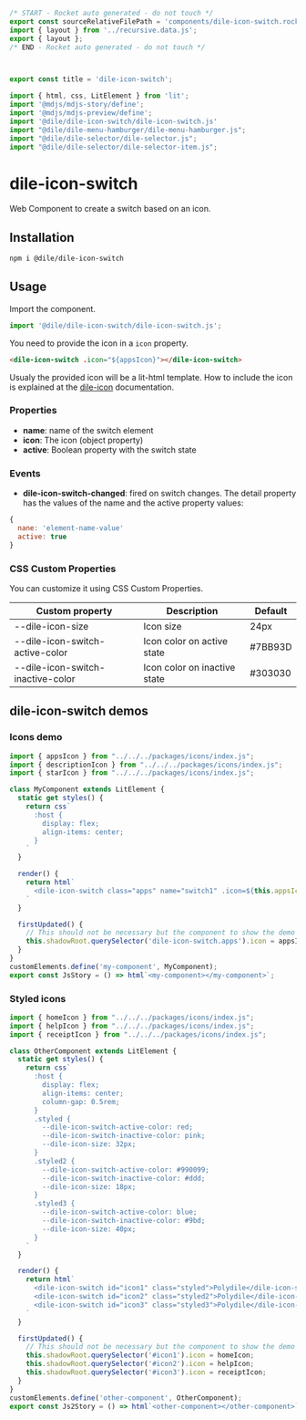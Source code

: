 ```js server
/* START - Rocket auto generated - do not touch */
export const sourceRelativeFilePath = 'components/dile-icon-switch.rocket.md';
import { layout } from '../recursive.data.js';
export { layout };
/* END - Rocket auto generated - do not touch */
```

```js server


export const title = 'dile-icon-switch';
```

```js script
import { html, css, LitElement } from 'lit'; 
import '@mdjs/mdjs-story/define';
import '@mdjs/mdjs-preview/define';
import '@dile/dile-icon-switch/dile-icon-switch.js'
import "@dile/dile-menu-hamburger/dile-menu-hamburger.js";
import "@dile/dile-selector/dile-selector.js";
import "@dile/dile-selector/dile-selector-item.js";
```

# dile-icon-switch

Web Component to create a switch based on an icon.

## Installation

```bash
npm i @dile/dile-icon-switch
```

## Usage

Import the component.

```javascript
import '@dile/dile-icon-switch/dile-icon-switch.js';
```

You need to provide the icon in a ```icon``` property.

```html
<dile-icon-switch .icon="${appsIcon}"></dile-icon-switch>
```

Usualy the provided icon will be a lit-html template. How to include the icon is explained at the [dile-icon](./dile-icon) documentation.

### Properties

- **name**: name of the switch element
- **icon**: The icon (object property)
- **active**: Boolean property with the switch state 

### Events

- **dile-icon-switch-changed**: fired on switch changes. The detail property has the values of the name and the active property values:

```javascript
{
  nane: 'element-name-value'
  active: true
}
```

### CSS Custom Properties

You can customize it using CSS Custom Properties.

Custom property | Description | Default
----------------|-------------|---------
--dile-icon-size | Icon size | 24px
--dile-icon-switch-active-color | Icon color on active state | #7BB93D
--dile-icon-switch-inactive-color | Icon color on inactive state | #303030

## dile-icon-switch demos

### Icons demo

```js preview-story
import { appsIcon } from "../../../packages/icons/index.js";
import { descriptionIcon } from "../../../packages/icons/index.js";
import { starIcon } from "../../../packages/icons/index.js";

class MyComponent extends LitElement {
  static get styles() {
    return css`
      :host {
        display: flex;
        align-items: center;
      }
    `
  }

  render() {
    return html`
      <dile-icon-switch class="apps" name="switch1" .icon=${this.appsIcon}></dile-icon-switch>
    `
  }

  firstUpdated() {
    // This should not be necessary but the component to show the demo does not work well with interpoplation of strings
    this.shadowRoot.querySelector('dile-icon-switch.apps').icon = appsIcon;
  }
}
customElements.define('my-component', MyComponent);
export const JsStory = () => html`<my-component></my-component>`;
```

### Styled icons

```js preview-story
import { homeIcon } from "../../../packages/icons/index.js";
import { helpIcon } from "../../../packages/icons/index.js";
import { receiptIcon } from "../../../packages/icons/index.js";

class OtherComponent extends LitElement {
  static get styles() {
    return css`
      :host {
        display: flex;
        align-items: center;
        column-gap: 0.5rem;
      }
      .styled {
        --dile-icon-switch-active-color: red;
        --dile-icon-switch-inactive-color: pink;
        --dile-icon-size: 32px;
      }
      .styled2 {
        --dile-icon-switch-active-color: #990099;
        --dile-icon-switch-inactive-color: #ddd;
        --dile-icon-size: 18px;
      }
      .styled3 {
        --dile-icon-switch-active-color: blue;
        --dile-icon-switch-inactive-color: #9bd;
        --dile-icon-size: 40px;
      }
    `
  }

  render() {
    return html`
      <dile-icon-switch id="icon1" class="styled">Polydile</dile-icon-switch>
      <dile-icon-switch id="icon2" class="styled2">Polydile</dile-icon-switch>
      <dile-icon-switch id="icon3" class="styled3">Polydile</dile-icon-switch>
    `
  }

  firstUpdated() {
    // This should not be necessary but the component to show the demo does not work well with interpoplation of strings
    this.shadowRoot.querySelector('#icon1').icon = homeIcon;
    this.shadowRoot.querySelector('#icon2').icon = helpIcon;
    this.shadowRoot.querySelector('#icon3').icon = receiptIcon;
  }
}
customElements.define('other-component', OtherComponent);
export const Js2Story = () => html`<other-component></other-component>`;
```

